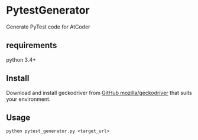 # PytestGenerator
Generate PyTest code for AtCoder

## requirements
python 3.4+

## Install
Download and install geckodriver from [GitHub mozilla/geckodriver](https://github.com/mozilla/geckodriver/releases)
that suits your environment.

## Usage
```
python pytest_generator.py <target_url>
```